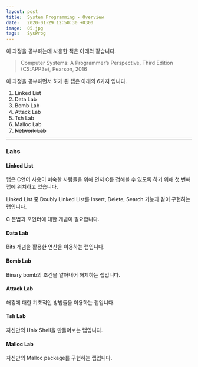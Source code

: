 ```yaml
---
layout: post
title:  System Programming - Overview
date:   2020-01-29 12:50:30 +0300
image:  05.jpg
tags:   SysProg
---
```


이 과정을 공부하는데 사용한 책은 아래와 같습니다.

> Computer Systems: A Programmer’s Perspective, Third Edition (CS:APP3e), Pearson, 2016

이 과정을 공부하면서 하게 된 랩은 아래의 6가지 입니다.

1. Linked List
2. Data Lab
3. Bomb Lab
4. Attack Lab
5. Tsh Lab
6. Malloc Lab
7. ~~Network Lab~~

***

### Labs

#### Linked List

랩은 C언어 사용이 미숙한 사람들을 위해 먼저 C를 접해볼 수 있도록 하기 위해 첫 번째 랩에 위치하고 있습니다.

Linked List 중 Doubly Linked List를 Insert, Delete, Search 기능과 같이 구현하는 랩입니다.

C 문법과 포인터에 대한 개념이 필요합니다.  


#### Data Lab

Bits 개념을 활용한 연산을 이용하는 랩입니다.  


#### Bomb Lab

Binary bomb의 조건을 알아내어 해체하는 랩입니다.  


#### Attack Lab

해킹에 대한 기초적인 방법들을 이용하는 랩입니다.  


#### Tsh Lab

자신만의 Unix Shell을 만들어보는 랩입니다.  


#### Malloc Lab

자신만의 Malloc package를 구현하는 랩입니다.